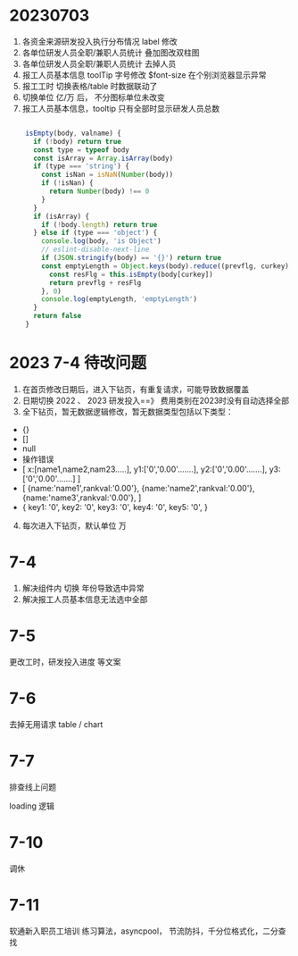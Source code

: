 # 20230703 
1. 各资金来源研发投入执行分布情况 label 修改
2. 各单位研发人员全职/兼职人员统计 叠加图改双柱图
3. 各单位研发人员全职/兼职人员统计 去掉人员
4. 报工人员基本信息 toolTip 字号修改 $font-size 在个别浏览器显示异常
5. 报工工时 切换表格/table 时数据联动了
6. 切换单位 亿/万 后， 不分图标单位未改变 
7. 报工人员基本信息，tooltip 只有全部时显示研发人员总数


```javascript

    isEmpty(body, valname) {
      if (!body) return true
      const type = typeof body
      const isArray = Array.isArray(body)
      if (type === 'string') {
        const isNan = isNaN(Number(body))
        if (!isNan) {
          return Number(body) !== 0
        }
      }
      if (isArray) {
        if (!body.length) return true
      } else if (type === 'object') {
        console.log(body, 'is Object')
        // eslint-disable-next-line
        if (JSON.stringify(body) == '{}') return true
        const emptyLength = Object.keys(body).reduce((prevflg, curkey) => {
          const resFlg = this.isEmpty(body[curkey])
          return prevflg + resFlg
        }, 0)
        console.log(emptyLength, 'emptyLength')
      }
      return false
    }
```


# 2023 7-4 待改问题

1. 在首页修改日期后，进入下钻页，有重复请求，可能导致数据覆盖
2. 日期切换 2022 、 2023 研发投入==》 费用类别在2023时没有自动选择全部
3. 全下钻页，暂无数据逻辑修改，暂无数据类型包括以下类型：
  - {}
  - []
  - null
  - 操作错误
  - [
      x:[name1,name2,nam23.....],
      y1:['0','0.00'.......],
      y2:['0','0.00'.......],
      y3:['0','0.00'.......]
    ]
  - [
      {name:'name1',rankval:'0.00'},
      {name:'name2',rankval:'0.00'},
      {name:'name3',rankval:'0.00'},
    ]
  - {
      key1: '0',
      key2: '0',
      key3: '0',
      key4: '0',
      key5: '0',
    }
 4. 每次进入下钻页，默认单位 万

# 7-4

1. 解决组件内 切换 年份导致选中异常
2. 解决报工人员基本信息无法选中全部

# 7-5 
更改工时，研发投入进度 等文案

# 7-6 
去掉无用请求 table / chart

# 7-7 
排查线上问题

loading 逻辑

# 7-10
调休

# 7-11
软通新入职员工培训
练习算法，asyncpool， 节流防抖，千分位格式化，二分查找